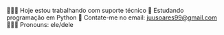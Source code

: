 👨🏽‍💻 Hoje estou trabalhando com suporte técnico
📙 Estudando programação em Python
📩 Contate-me no email: juusoares99@gmail.com
🙋🏽‍♂️ Pronouns: ele/dele

<!--
**elijunior99/elijunior99** is a ✨ _special_ ✨ repository because its `README.md` (this file) appears on your GitHub profile.

Here are some ideas to get you started:

- 🔭 Hoje estou trabalhando com suporte técnico
- 🌱 Estudando programação em Python
- 💬 Contate-me no email: juusoares99@gmail.com
- 😄 Pronouns: ele/dele
- ⚡ Fun fact: ...
-->
